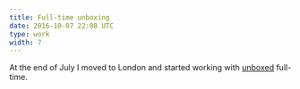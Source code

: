 ```yaml
---
title: Full-time unboxing
date: 2016-10-07 22:08 UTC
type: work
width: 7
---
```

At the end of July I moved to London and started working with [unboxed](http://unboxed.co) full-time. 
